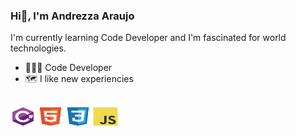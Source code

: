 ### Hi👋, I'm Andrezza Araujo

I'm currently learning Code Developer and I'm fascinated for world technologies.
- 👩🏿‍🎓 Code Developer
-  🗺️ I like new experiencies

<div style= "display: inline_block"><br>
  <img align="center" alt= "Andrezza-Csharp" height="30" width="40" src= "https://raw.githubusercontent.com/devicons/devicon/master/icons/csharp/csharp-original.svg">
  <img align="center" alt= "Andrezza-HTML" height="30" width="40" src= "https://raw.githubusercontent.com/devicons/devicon/master/icons/html5/html5-original.svg">
  <img align="center" alt= "Andrezza-CSS" height="30" width="40" src= "https://raw.githubusercontent.com/devicons/devicon/master/icons/css3/css3-original.svg">
  <img align="center" alt= "Andrezza-Js" height="30" width="40" src= "https://raw.githubusercontent.com/devicons/devicon/master/icons/javascript/javascript-original.svg">
</div>
